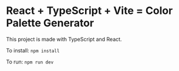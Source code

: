 # React + TypeScript + Vite = Color Palette Generator

This project is made with TypeScript and React.

To install:
`npm install`

To run:
`npm run dev`
